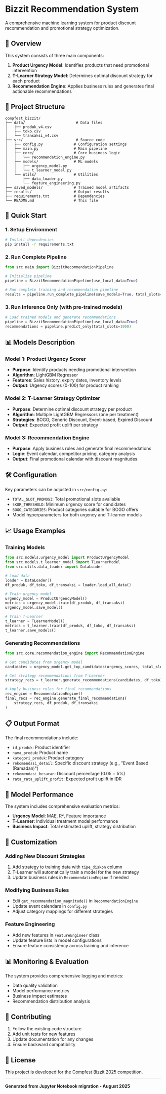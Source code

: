 # Bizzit Recommendation System

A comprehensive machine learning system for product discount recommendation and promotional strategy optimization.

## 🎯 Overview

This system consists of three main components:
1. **Product Urgency Model**: Identifies products that need promotional intervention
2. **T-Learner Strategy Model**: Determines optimal discount strategy for each product
3. **Recommendation Engine**: Applies business rules and generates final actionable recommendations

## 📁 Project Structure

```
compfest_bizzit/
├── data/                       # Data files
│   ├── produk_v4.csv
│   ├── toko.csv
│   └── transaksi_v4.csv
├── src/                        # Source code
│   ├── config.py              # Configuration settings
│   ├── main.py                # Main pipeline
│   ├── core/                  # Core business logic
│   │   └── recommendation_engine.py
│   ├── models/                # ML models
│   │   ├── urgency_model.py
│   │   └── t_learner_model.py
│   └── utils/                 # Utilities
│       ├── data_loader.py
│       └── feature_engineering.py
├── saved_models/              # Trained model artifacts
├── results/                   # Output results
├── requirements.txt           # Dependencies
└── README.md                  # This file
```

## 🚀 Quick Start

### 1. Setup Environment

```bash
# Install dependencies
pip install -r requirements.txt
```

### 2. Run Complete Pipeline

```python
from src.main import BizzitRecommendationPipeline

# Initialize pipeline
pipeline = BizzitRecommendationPipeline(use_local_data=True)

# Run complete training and recommendation pipeline
results = pipeline.run_complete_pipeline(save_models=True, total_slots=1000)
```

### 3. Run Inference Only (with pre-trained models)

```python
# Load trained models and generate recommendations
pipeline = BizzitRecommendationPipeline(use_local_data=True)
recommendations = pipeline.predict_only(total_slots=1000)
```

## 📊 Models Description

### Model 1: Product Urgency Scorer
- **Purpose**: Identify products needing promotional intervention
- **Algorithm**: LightGBM Regressor
- **Features**: Sales history, expiry dates, inventory levels
- **Output**: Urgency scores (0-100) for product ranking

### Model 2: T-Learner Strategy Optimizer
- **Purpose**: Determine optimal discount strategy per product
- **Algorithm**: Multiple LightGBM Regressors (one per treatment)
- **Strategies**: BOGO, Generic Discount, Event-based, Expired Discount
- **Output**: Expected profit uplift per strategy

### Model 3: Recommendation Engine
- **Purpose**: Apply business rules and generate final recommendations
- **Logic**: Event calendar, competitor pricing, category analysis
- **Output**: Final promotional calendar with discount magnitudes

## 🛠️ Configuration

Key parameters can be adjusted in `src/config.py`:

- `TOTAL_SLOT_PROMOSI`: Total promotional slots available
- `SKOR_THRESHOLD`: Minimum urgency score for candidates
- `BOGO_CATEGORIES`: Product categories suitable for BOGO offers
- Model hyperparameters for both urgency and T-learner models

## 📈 Usage Examples

### Training Models

```python
from src.models.urgency_model import ProductUrgencyModel
from src.models.t_learner_model import TLearnerModel
from src.utils.data_loader import DataLoader

# Load data
loader = DataLoader()
df_produk, df_toko, df_transaksi = loader.load_all_data()

# Train urgency model
urgency_model = ProductUrgencyModel()
metrics = urgency_model.train(df_produk, df_transaksi)
urgency_model.save_model()

# Train T-Learner
t_learner = TLearnerModel()
metrics = t_learner.train(df_produk, df_toko, df_transaksi)
t_learner.save_models()
```

### Generating Recommendations

```python
from src.core.recommendation_engine import RecommendationEngine

# Get candidates from urgency model
candidates = urgency_model.get_top_candidates(urgency_scores, total_slots=1000)

# Get strategy recommendations from T-Learner
strategy_recs = t_learner.generate_recommendations(candidates, df_toko)

# Apply business rules for final recommendations
rec_engine = RecommendationEngine()
final_recs = rec_engine.generate_final_recommendations(
    strategy_recs, df_produk, df_transaksi
)
```

## 📋 Output Format

The final recommendations include:

- `id_produk`: Product identifier
- `nama_produk`: Product name
- `kategori_produk`: Product category
- `rekomendasi_detail`: Specific discount strategy (e.g., "Event Based (Ramadan)")
- `rekomendasi_besaran`: Discount percentage (0.05 = 5%)
- `rata_rata_uplift_profit`: Expected profit uplift in IDR

## 🧪 Model Performance

The system includes comprehensive evaluation metrics:

- **Urgency Model**: MAE, R², Feature importance
- **T-Learner**: Individual treatment model performance
- **Business Impact**: Total estimated uplift, strategy distribution

## 🔧 Customization

### Adding New Discount Strategies
1. Add strategy to training data with `tipe_diskon` column
2. T-Learner will automatically train a model for the new strategy
3. Update business rules in `RecommendationEngine` if needed

### Modifying Business Rules
- Edit `get_recommendation_magnitude()` in `RecommendationEngine`
- Update event calendars in `config.py`
- Adjust category mappings for different strategies

### Feature Engineering
- Add new features in `FeatureEngineer` class
- Update feature lists in model configurations
- Ensure feature consistency across training and inference

## 📊 Monitoring & Evaluation

The system provides comprehensive logging and metrics:

- Data quality validation
- Model performance metrics
- Business impact estimates
- Recommendation distribution analysis

## 🤝 Contributing

1. Follow the existing code structure
2. Add unit tests for new features
3. Update documentation for any changes
4. Ensure backward compatibility

## 📝 License

This project is developed for the Compfest Bizzit 2025 competition.

---

**Generated from Jupyter Notebook migration - August 2025**
